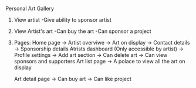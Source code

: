 Personal Art Gallery

1. View artist
    -Give ability to sponsor artist

2. View Artist's art
    -Can buy the art
    -Can sponsor a project


3. Pages:
    Home page -> Artist overviwe
              -> Art on display
              -> Contact details
              -> Sponsorship details
    Atrists dashboard (Only accessible by artist)
                      -> Profile settings
                      -> Add art section
                      -> Can delete art
                      -> Can view sponsors and supporters
    Art list page -> A polace to view all the art on display
                  
    Art detail page -> Can buy art
                    -> Can like project